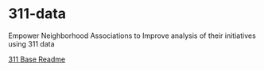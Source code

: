 # 311-data
Empower Neighborhood Associations to Improve analysis of their initiatives using 311 data

[311 Base Readme](https://docs.google.com/document/d/1wzD8BWgljvJkLT2ImxC6FCCEKNUXm9zX3K6JtkkVl-I)
